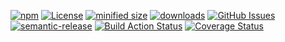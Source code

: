 [![npm](https://img.shields.io/npm/v/component-manager.svg)](https://www.npmjs.com/package/component-manager)
[![License](https://img.shields.io/badge/License-BSD%203--Clause-blue.svg)](https://opensource.org/licenses/BSD-3-Clause)
[![minified size](https://badgen.net/bundlephobia/min/component-manager)](https://bundlephobia.com/result?p=component-manager)
[![downloads](http://img.shields.io/npm/dm/component-manager.svg?style=flat-square)](https://npmjs.org/package/component-manager)
[![GitHub Issues](https://img.shields.io/github/issues/arlac77/component-manager.svg?style=flat-square)](https://github.com/arlac77/component-manager/issues)
[![semantic-release](https://img.shields.io/badge/%20%20%F0%9F%93%A6%F0%9F%9A%80-semantic--release-e10079.svg)](https://github.com/arlac77/component-manager.git)
[![Build Action Status](https://img.shields.io/endpoint.svg?url=https%3A%2F%2Factions-badge.atrox.dev%2Farlac77%2Fcomponent-manager%2Fbadge&style=flat)](https://actions-badge.atrox.dev/arlac77/component-manager/goto)
[![Coverage Status](https://coveralls.io/repos/arlac77/component-manager/badge.svg)](https://coveralls.io/r/arlac77/component-manager)
